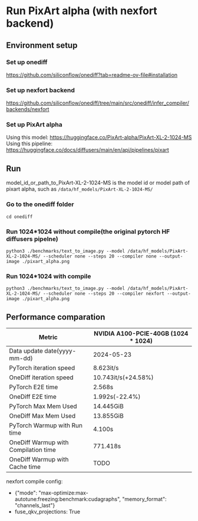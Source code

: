 # Run PixArt alpha (with nexfort backend)
## Environment setup
### Set up onediff
https://github.com/siliconflow/onediff?tab=readme-ov-file#installation

### Set up nexfort backend
https://github.com/siliconflow/onediff/tree/main/src/onediff/infer_compiler/backends/nexfort

### Set up PixArt alpha
Using this model: https://huggingface.co/PixArt-alpha/PixArt-XL-2-1024-MS
Using this pipeline: https://huggingface.co/docs/diffusers/main/en/api/pipelines/pixart

## Run
model_id_or_path_to_PixArt-XL-2-1024-MS is the model id or model path of pixart alpha, such as `/data/hf_models/PixArt-XL-2-1024-MS/`

### Go to the onediff folder
```
cd onediff
```

### Run 1024*1024 without compile(the original pytorch HF diffusers pipelne)
```
python3 ./benchmarks/text_to_image.py --model /data/hf_models/PixArt-XL-2-1024-MS/ --scheduler none --steps 20 --compiler none --output-image ./pixart_alpha.png
```

### Run 1024*1024 with compile
```
python3 ./benchmarks/text_to_image.py --model /data/hf_models/PixArt-XL-2-1024-MS/ --scheduler none --steps 20 --compiler nexfort --output-image ./pixart_alpha.png
```

## Performance comparation
| Metric                               | NVIDIA A100-PCIE-40GB (1024 * 1024) |
| ------------------------------------ | ----------------------------------- |
| Data update date(yyyy-mm-dd)         | 2024-05-23                          |
| PyTorch iteration speed              | 8.623it/s                           |
| OneDiff iteration speed              | 10.743it/s(+24.58%)                  |
| PyTorch E2E time                     | 2.568s                              |
| OneDiff E2E time                     | 1.992s(-22.4%)                      |
| PyTorch Max Mem Used                 | 14.445GiB                           |
| OneDiff Max Mem Used                 | 13.855GiB                           |
| PyTorch Warmup with Run time         | 4.100s                              |
| OneDiff Warmup with Compilation time | 771.418s                            |
| OneDiff Warmup with Cache time       | TODO                                |

nexfort compile config: 
- {"mode": "max-optimize:max-autotune:freezing:benchmark:cudagraphs", "memory_format": "channels_last"}
- fuse_qkv_projections: True
